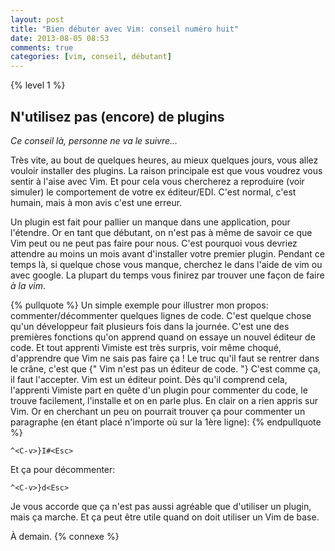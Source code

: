 ```yaml
---
layout: post
title: "Bien débuter avec Vim: conseil numéro huit"
date: 2013-08-05 08:53
comments: true
categories: [vim, conseil, débutant]
---
```


{% level 1 %}

N'utilisez pas (encore) de plugins
----------------------------------
*Ce conseil là, personne ne va le suivre…*

Très vite, au bout de quelques heures, au mieux quelques jours, vous allez
vouloir installer des plugins. La raison principale est
que vous voudrez vous sentir à l'aise avec Vim.
Et pour cela vous chercherez a reproduire (voir simuler) le
comportement de votre ex éditeur/EDI.
C'est normal, c'est humain, mais à mon avis c'est une erreur.

<!-- more -->

Un plugin est fait pour pallier un manque dans une application, pour l'étendre.
Or en tant que débutant, on n'est pas à même de savoir ce que Vim peut ou ne
peut pas faire pour nous. C'est pourquoi vous devriez attendre au moins un
mois avant d'installer votre
premier plugin. Pendant ce temps là, si quelque chose vous manque, cherchez le
dans l'aide de vim ou avec google. La plupart du temps vous finirez par trouver
une façon de faire *à la vim*.

{% pullquote %}
Un simple exemple pour illustrer mon propos: commenter/décommenter quelques
lignes de code. C'est quelque chose qu'un développeur fait plusieurs fois
dans la journée. C'est une des premières fonctions qu'on apprend quand on
essaye un nouvel éditeur de code. Et tout apprenti Vimiste est très surpris,
voir même choqué, d'apprendre que Vim ne sais pas faire ça ! Le truc qu'il
faut se rentrer dans le crâne, c'est que {" Vim n'est pas un éditeur de
code. "}
C'est comme ça, il faut l'accepter. Vim est un éditeur point. Dès qu'il
comprend cela, l'apprenti Vimiste part en quête d'un plugin pour commenter
du code, le trouve facilement, l'installe et on en parle plus. En clair on
a rien appris sur Vim. Or en cherchant un peu on pourrait trouver ça pour
commenter un paragraphe (en étant placé n'importe où sur la 1ère ligne):
{% endpullquote %}

    ^<C-v>}I#<Esc>

Et ça pour décommenter:

    ^<C-v>}d<Esc>

Je vous accorde que ça n'est pas aussi agréable que d'utiliser un plugin,
mais ça marche. Et ça peut être utile quand on doit utiliser un Vim de base.

À demain.
{% connexe %}

